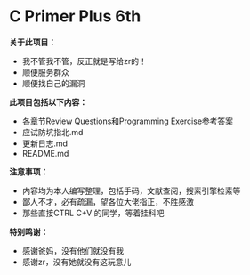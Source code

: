 # C Primer Plus 6th

**关于此项目：**
* 我不管我不管，反正就是写给zr的！
* 顺便服务群众
* 顺便找自己的漏洞

**此项目包括以下内容：**
* 各章节Review Questions和Programming Exercise参考答案
* 应试防坑指北.md
* 更新日志.md
* README.md

**注意事项：**
* 内容均为本人编写整理，包括手码，文献查阅，搜索引擎检索等
* 鄙人不才，必有疏漏，望各位大佬指正，不胜感激
* 那些直接CTRL C+V 的同学，等着挂科吧


**特别鸣谢：**
* 感谢爸妈，没有他们就没有我
* 感谢zr，没有她就没有这玩意儿
